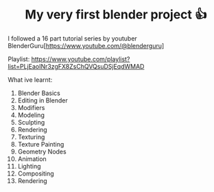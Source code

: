 <h1 align="center">My very first blender project 👍</h1>

I followed a 16 part tutorial series by youtuber BlenderGuru[https://www.youtube.com/@blenderguru] 

Playlist: https://www.youtube.com/playlist?list=PLjEaoINr3zgFX8ZsChQVQsuDSjEqdWMAD

What ive learnt:
1. Blender Basics
2. Editing in Blender
3. Modifiers
4. Modeling
5. Sculpting
6. Rendering
7. Texturing
8. Texture Painting
9. Geometry Nodes
10. Animation
11. Lighting
12. Compositing
13. Rendering
